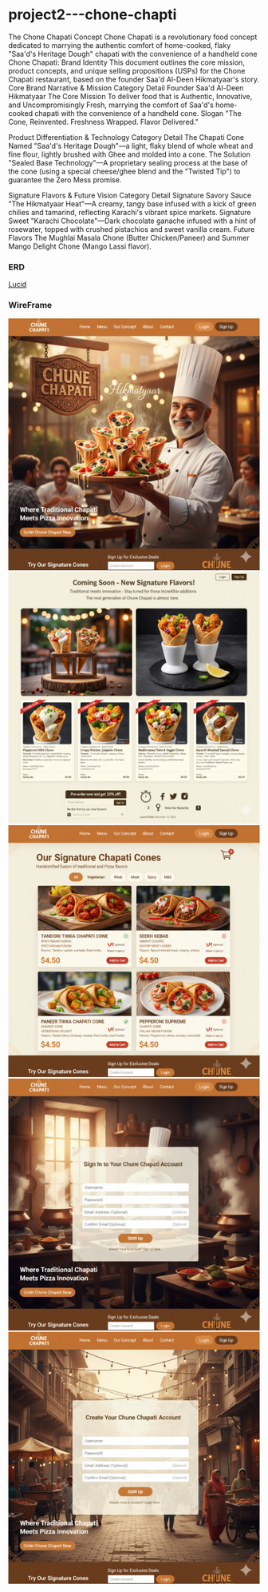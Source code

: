 # project2---chone-chapti
The Chone Chapati Concept  Chone Chapati is a revolutionary food concept dedicated to marrying the authentic comfort of home-cooked, flaky "Saa'd's Heritage Dough" chapati with the convenience of a handheld cone
Chone Chapati: Brand Identity
This document outlines the core mission, product concepts, and unique selling propositions (USPs) for the Chone Chapati restaurant, based on the founder Saa'd Al-Deen Hikmatyaar's story.
Core Brand Narrative & Mission
Category
Detail
Founder
Saa'd Al-Deen Hikmatyaar
The Core Mission
To deliver food that is Authentic, Innovative, and Uncompromisingly Fresh, marrying the comfort of Saa'd's home-cooked chapati with the convenience of a handheld cone.
Slogan
"The Cone, Reinvented. Freshness Wrapped. Flavor Delivered."

Product Differentiation & Technology
Category
Detail
The Chapati Cone
Named "Saa'd's Heritage Dough"—a light, flaky blend of whole wheat and fine flour, lightly brushed with Ghee and molded into a cone.
The Solution
"Sealed Base Technology"—A proprietary sealing process at the base of the cone (using a special cheese/ghee blend and the "Twisted Tip") to guarantee the Zero Mess promise.

Signature Flavors & Future Vision
Category
Detail
Signature Savory Sauce
"The Hikmatyaar Heat"—A creamy, tangy base infused with a kick of green chilies and tamarind, reflecting Karachi's vibrant spice markets.
Signature Sweet
"Karachi Chocolate"—Dark chocolate ganache infused with a hint of rosewater, topped with crushed pistachios and sweet vanilla cream.
Future Flavors
The Mughlai Masala Chone (Butter Chicken/Paneer) and Summer Mango Delight Chone (Mango Lassi flavor).



### ERD 
[Lucid](https://lucid.app/lucidchart/484c3220-018b-4494-adfb-8c50132e166d/edit?viewport_loc=29%2C35%2C2139%2C994%2C0_0&invitationId=inv_d2aa9932-6bc8-4d7b-a6c7-22cdac50a02c)

### WireFrame
![image](./public/images/chone_chapati_%20Resturant.png)
![image](./public/images/chone_menu_2.png)
![image](./public/images/chone_menu.png)
![image](./public/images/chone_sign_in.png)
![image](./public/images/chone_sign_up.png)

